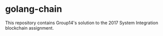 # golang-chain
This repository contains Group14's solution to the 2017 System Integration blockchain assignment.
